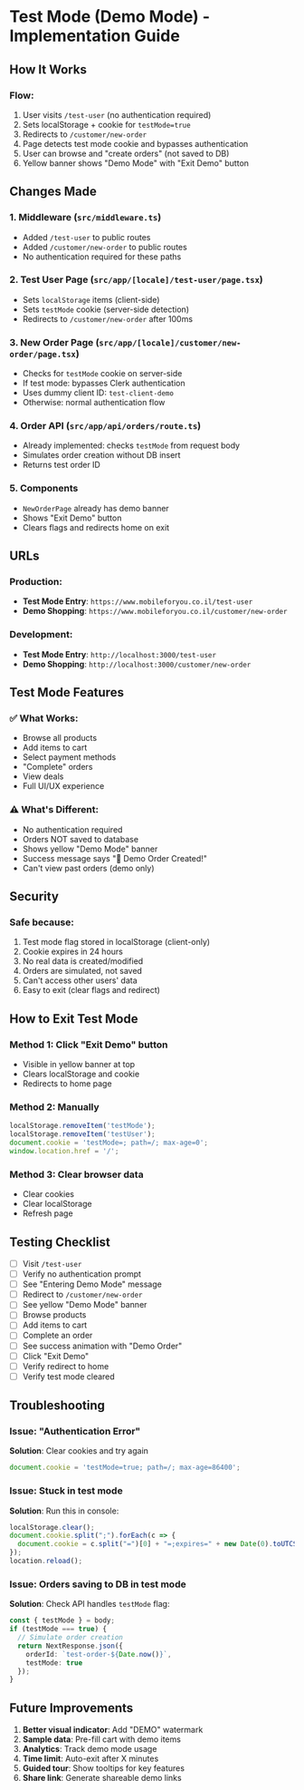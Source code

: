 # Test Mode (Demo Mode) - Implementation Guide

## How It Works

### Flow:
1. User visits `/test-user` (no authentication required)
2. Sets localStorage + cookie for `testMode=true`
3. Redirects to `/customer/new-order`
4. Page detects test mode cookie and bypasses authentication
5. User can browse and "create orders" (not saved to DB)
6. Yellow banner shows "Demo Mode" with "Exit Demo" button

## Changes Made

### 1. Middleware (`src/middleware.ts`)
- Added `/test-user` to public routes
- Added `/customer/new-order` to public routes
- No authentication required for these paths

### 2. Test User Page (`src/app/[locale]/test-user/page.tsx`)
- Sets `localStorage` items (client-side)
- Sets `testMode` cookie (server-side detection)
- Redirects to `/customer/new-order` after 100ms

### 3. New Order Page (`src/app/[locale]/customer/new-order/page.tsx`)
- Checks for `testMode` cookie on server-side
- If test mode: bypasses Clerk authentication
- Uses dummy client ID: `test-client-demo`
- Otherwise: normal authentication flow

### 4. Order API (`src/app/api/orders/route.ts`)
- Already implemented: checks `testMode` from request body
- Simulates order creation without DB insert
- Returns test order ID

### 5. Components
- `NewOrderPage` already has demo banner
- Shows "Exit Demo" button
- Clears flags and redirects home on exit

## URLs

### Production:
- **Test Mode Entry**: `https://www.mobileforyou.co.il/test-user`
- **Demo Shopping**: `https://www.mobileforyou.co.il/customer/new-order`

### Development:
- **Test Mode Entry**: `http://localhost:3000/test-user`
- **Demo Shopping**: `http://localhost:3000/customer/new-order`

## Test Mode Features

### ✅ What Works:
- Browse all products
- Add items to cart
- Select payment methods
- "Complete" orders
- View deals
- Full UI/UX experience

### ⚠️ What's Different:
- No authentication required
- Orders NOT saved to database
- Shows yellow "Demo Mode" banner
- Success message says "🧪 Demo Order Created!"
- Can't view past orders (demo only)

## Security

### Safe because:
1. Test mode flag stored in localStorage (client-only)
2. Cookie expires in 24 hours
3. No real data is created/modified
4. Orders are simulated, not saved
5. Can't access other users' data
6. Easy to exit (clear flags and redirect)

## How to Exit Test Mode

### Method 1: Click "Exit Demo" button
- Visible in yellow banner at top
- Clears localStorage and cookie
- Redirects to home page

### Method 2: Manually
```javascript
localStorage.removeItem('testMode');
localStorage.removeItem('testUser');
document.cookie = 'testMode=; path=/; max-age=0';
window.location.href = '/';
```

### Method 3: Clear browser data
- Clear cookies
- Clear localStorage
- Refresh page

## Testing Checklist

- [ ] Visit `/test-user`
- [ ] Verify no authentication prompt
- [ ] See "Entering Demo Mode" message
- [ ] Redirect to `/customer/new-order`
- [ ] See yellow "Demo Mode" banner
- [ ] Browse products
- [ ] Add items to cart
- [ ] Complete an order
- [ ] See success animation with "Demo Order"
- [ ] Click "Exit Demo"
- [ ] Verify redirect to home
- [ ] Verify test mode cleared

## Troubleshooting

### Issue: "Authentication Error"
**Solution**: Clear cookies and try again
```javascript
document.cookie = 'testMode=true; path=/; max-age=86400';
```

### Issue: Stuck in test mode
**Solution**: Run this in console:
```javascript
localStorage.clear();
document.cookie.split(";").forEach(c => {
  document.cookie = c.split("=")[0] + "=;expires=" + new Date(0).toUTCString() + ";path=/";
});
location.reload();
```

### Issue: Orders saving to DB in test mode
**Solution**: Check API handles `testMode` flag:
```typescript
const { testMode } = body;
if (testMode === true) {
  // Simulate order creation
  return NextResponse.json({ 
    orderId: `test-order-${Date.now()}`,
    testMode: true 
  });
}
```

## Future Improvements

1. **Better visual indicator**: Add "DEMO" watermark
2. **Sample data**: Pre-fill cart with demo items
3. **Analytics**: Track demo mode usage
4. **Time limit**: Auto-exit after X minutes
5. **Guided tour**: Show tooltips for key features
6. **Share link**: Generate shareable demo links

